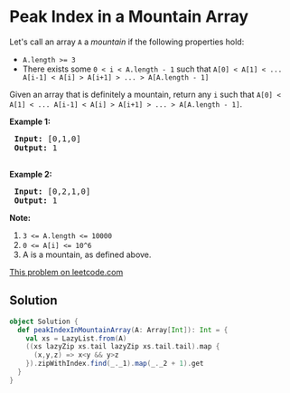# Peak Index in a Mountain Array

<p>Let&#39;s call an array <code>A</code> a <em>mountain</em>&nbsp;if the following properties hold:</p>
 
 <ul>
 <li><code>A.length &gt;= 3</code></li>
 <li>There exists some <code>0 &lt; i&nbsp;&lt; A.length - 1</code> such that <code>A[0] &lt; A[1] &lt; ... A[i-1] &lt; A[i] &gt; A[i+1] &gt; ... &gt; A[A.length - 1]</code></li>
 </ul>
 
 <p>Given an array that is definitely a mountain, return any&nbsp;<code>i</code>&nbsp;such that&nbsp;<code>A[0] &lt; A[1] &lt; ... A[i-1] &lt; A[i] &gt; A[i+1] &gt; ... &gt; A[A.length - 1]</code>.</p>
 
 <p><strong>Example 1:</strong></p>
 
 <pre>
 <strong>Input: </strong><span id="example-input-1-1">[0,1,0]</span>
 <strong>Output: </strong><span id="example-output-1">1</span>
 </pre>
 
 <div>
 <p><strong>Example 2:</strong></p>
 
 <pre>
 <strong>Input: </strong><span id="example-input-2-1">[0,2,1,0]</span>
 <strong>Output: </strong><span id="example-output-2">1</span></pre>
 </div>
 
 <p><strong>Note:</strong></p>
 
 <ol>
 <li><code>3 &lt;= A.length &lt;= 10000</code></li>
 <li><code><font face="monospace">0 &lt;= A[i] &lt;= 10^6</font></code></li>
 <li>A&nbsp;is a mountain, as defined above.</li>
 </ol>


[This problem on leetcode.com](https://leetcode.com/problems/peak-index-in-a-mountain-array/)

## Solution

```scala
object Solution {
  def peakIndexInMountainArray(A: Array[Int]): Int = {
    val xs = LazyList.from(A)
    ((xs lazyZip xs.tail lazyZip xs.tail.tail).map {
      (x,y,z) => x<y && y>z
    }).zipWithIndex.find(_._1).map(_._2 + 1).get
  }
}
```
